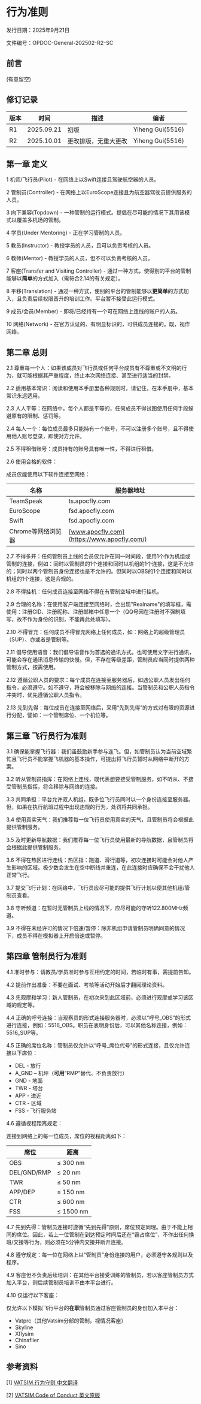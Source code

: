 # 行为准则

发行日期：2025年9月21日

文件编号：OPDOC-General-202502-R2-SC



## 前言

(有意留空)



## 修订记录

| 版本 | 时间       | 描述                 | 编者             |
| ---- | ---------- | -------------------- | ---------------- |
| R1   | 2025.09.21 | 初版                 | Yiheng Gui(5516) |
| R2   | 2025.10.01 | 更改排版，无重大更改 | Yiheng Gui(5516) |



## 第一章 定义

1 机师/飞行员(Pilot) - 在网络上以Swift连接且驾驶航空器的人员。

2 管制员(Controller) - 在网络上以EuroScope连接且为航空器驾驶员提供服务的人员。

3 向下兼容(Topdown)  -  一种管制的运行模式。提倡在尽可能的情况下其用该模式以覆盖多机场的管制。

4 学员(Under Mentoring)  -  正在学习管制的人员。

5 教员(Instructor)  -  教授学员的人员，且可以负责考核的人员。

6 教师(Mentor)  -  教授学员的人员，但不可以负责考核的人员。

7 客座(Transfer and Visiting Controller)  -  通过一种方式，使得别的平台的管制能够以**简单**的方式加入（需符合2.14的有关规定）。

8 平移(Translation) - 通过一种方式，使别的平台的管制能够以**更简单**的方式加入，且负责后续权限晋升的培训工作。平台暂不接受此运行模式。

9 成员/会员(Member) - 即将/已经持有一个可在网络上连线的账户的人员。

10 网络(Network) - 在官方认证的、有明显标识的，可供成员连接的。既，视作网络。



## 第二章 总则

2.1 尊重每一个人：如果该成员对飞行员或任何平台成员有不尊重或不文明的行为，就可能根据其严重程度，终止本次网络连接、甚至进行适当的封禁。

2.2 适用基本常识：阅读和使用本手册里各种规则时，请记住，在本手册中，基本常识永远适用。

2.3 人人平等：在网络中，每个人都是平等的，任何成员不得试图使用任何手段躲避原有的限制、惩罚等。

2.4 每人一个：每位成员最多只能持有一个账号，不可以注册多个账号，且不得使用他人账号登录，即使对方允许。

2.5 不得租借账号：成员持有的账号具有唯一性，不得进行租借。

2.6 使用合格的软件：

成员仅能使用以下软件连接至网络：

| 名称               | 服务器地址                                  |
| ------------------ | ------------------------------------------- |
| TeamSpeak          | ts.apocfly.com                              |
| EuroScope          | fsd.apocfly.com                             |
| Swift              | fsd.apocfly.com                             |
| Chrome等网络浏览器 | [www.apocfly.com](https://www.apocfly.com/) |

2.7 不得多开：任何管制员上线的会员仅允许在同一时间段，使用1个作为机组或管制的连接，例如：同时以管制员的1个连接和同时以机组的1个连接，这是不允许的；同时以两个管制员身份连接也是不允许的。但同时以OBS的1个连接和同时以机组的1个连接，这是合规的。

2.8 不得挂机：任何成员连接至网络不得在有管制空域中进行挂机。

2.9 合理的名称：在使用客户端连接至网络时，会出现"Realname"的填写框，需使用：注册CID、注册昵称、注册邮箱中任意一个（QQ号因在注册时不强制填写，故不作为身份的识别，不能再此处填写）。

2.10 不得冒充：任何成员不得冒充网络上任何成员，如：网络上的超级管理员（SUP）、亦或者是管制等。

2.11 倡导使用语音：我们倡导语音作为首选的通讯方式。也可使用文字进行通讯，可能会存在通讯消息传输的快慢。但，不存在等级差距，管制员应当同时提供两种管制方式，按需使用。

2.12 遵循公职人员的要求：每个成员在连接至服务器后，如遇公职人员发出任何指令，必须遵守。如不遵守，将会被移除与网络的连接。当管制员和公职人员指令冲突时，优先遵循公职人员指令。

2.13 先到先得：每位成员在连接至网络后，采用“先到先得”的方式对有限的资源进行分配，譬如：一个管制席位、一个机位等。



## 第三章 飞行员行为准则

3.1 确保能掌握飞行器：我们虽鼓励新手参与连飞。但，如管制员认为当前空域繁忙且飞行员不能掌握飞机器的基本操作，可提出将飞行员暂时从网络中断开的方案。

3.2 听从管制员指挥：在网络上连线，既代表想要接受管制服务，如不听从、不接受管制员指挥，将会移除与网络的连接。

3.3 共同承担：平台允许双人机组，既多位飞行员同时以一个身份连接至服务器。但，如果在执行航班过程中出现违规的行为，处罚将共同承担。

3.4 使用真实天气：我们推荐每一位飞行员使用真实的天气，且管制员将会根据此提供管制服务。

3.5 及时更新导航数据：我们推荐每一位飞行员使用最新的导航数据，且管制员将会根据此提供管制服务。

3.6 不得在热区进行连线：热区指：跑道、滑行道等，初次连接时可能会对他人产生影响的区域。极少数会发生在空中断线并重连，在此连接时应确保不会干扰他人正常飞行。

3.7 提交飞行计划：在网络中，飞行员应尽可能的提供飞行计划以便其他机组/管制员查看。

3.8 守听频道：在暂时无管制员上线的情况下，应尽可能的守听122.800MHz频道。

3.9 不得在未经许可的情况下倍速/暂停：除非机组申请管制员明确同意的情况下，成员不得在模拟器上开启倍速或暂停。



## 第四章 管制员行为准则

4.1 准时参与：请教员/学员准时参与互相约定的时间，若临时有事，需提前告知。

4.2 提前作出准备：不要在面试、考核等活动开始后才翻阅理论资料。

4.3 先观摩和学习：新人管制员，在初次来到此区域前，必须进行观摩或学习该区域的规定等。

4.4 正确的呼号连接：当观察员的形式连接服务器时，必须以“呼号_OBS”的形式进行连接，例如：5516_OBS。职员在表明身份后，可以其他名称连接，例如：5516_SUP等。

4.5 正确的席位名称：管制员仅允许以“呼号_席位代号”的形式连接，且仅允许连接以下席位：

- DEL - 放行
- A_GND – 机坪（**可用**“RMP”替代、不负责放行）
- GND - 地面
- TWR - 塔台
- APP - 进近
- CTR - 区域
- FSS - 飞行服务站

4.6 遵循视程距离规定：

连接到网络上的每一位成员，席位的视程距离如下：

| 席位        | 距离      |
| ----------- | --------- |
| OBS         | ≤ 300 nm  |
| DEL/GND/RMP | ≤ 20 nm   |
| TWR         | ≤ 50 nm   |
| APP/DEP     | ≤ 150 nm  |
| CTR         | ≤ 600 nm  |
| FSS         | ≤ 1500 nm |

4.7 先到先得：管制员连接时遵循“先到先得”原则，席位预定同理。由于不能上相同的席位。因此，若上一位管制在到达预定时间后还在“霸占席位”，不作出任何换班/交接等行为，则必须在5分钟内交接并断开连接。

4.8 遵守规定：每一位在网络上以“管制员”身份连接的用户，必须遵守各规则以及程序。

4.9 客座但不负责后续培训：在其他平台接受训练的管制员，若以客座管制员方式加入平台，则后续管制员培训不由本平台进行。

4.10 仅运行以下客座：

仅允许以下模拟飞行平台的**在职**管制员通过客座管制员的身份加入本平台：

- Vatprc（其他Vatsim分部的管制，视情况客座）
- Skyline
- Xflysim
- Chinaflier
- Sino



## 参考资料

[1] [VATSIM.行为守则 中文翻译](https://community.vatprc.net/t/topic/9688)

[2] [VATSIM.Code of Conduct 英文原版](https://vatsim.net/docs/policy/code-of-conduct)